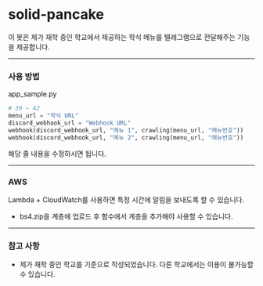 # solid-pancake

이 봇은 제가 재학 중인 학교에서 제공하는 학식 메뉴를 텔레그램으로 전달해주는 기능을 제공합니다.

<hr/>

### 사용 방법

app_sample.py
```py
# 39 ~ 42
menu_url = "학식 URL"
discord_webhook_url = "Webhook URL"
webhook(discord_webhook_url, "메뉴 1", crawling(menu_url, "메뉴번호"))
webhook(discord_webhook_url, "메뉴 2", crawling(menu_url, "메뉴번호"))
```
해당 줄 내용을 수정하시면 됩니다.

<hr/>

### AWS

Lambda + CloudWatch를 사용하면 특정 시간에 알림을 보내도록 할 수 있습니다. 

- bs4.zip을 계층에 업로드 후 함수에서 계층을 추가해야 사용할 수 있습니다.

<hr/>

### 참고 사항

- 제가 재학 중인 학교를 기준으로 작성되었습니다. 다른 학교에서는 이용이 불가능할 수 있습니다.